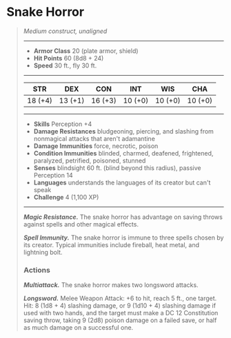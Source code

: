 # Snake Horror
>*Medium construct, unaligned*
>___
>- **Armor Class** 20 (plate armor, shield)
>- **Hit Points** 60 (8d8 + 24)
>- **Speed** 30 ft., fly 30 ft.
>___
>|STR|DEX|CON|INT|WIS|CHA|
>|:---:|:---:|:---:|:---:|:---:|:---:|
>|18 (+4)|13 (+1)|16 (+3)|10 (+0)|10 (+0)|10 (+0)|
>___
>- **Skills** Perception +4
>- **Damage Resistances** bludgeoning, piercing, and slashing from nonmagical attacks that aren't adamantine
>- **Damage Immunities** force, necrotic, poison
>- **Condition Immunities** blinded, charmed, deafened, frightened, paralyzed, petrified, poisoned, stunned
>- **Senses** blindsight 60 ft. (blind beyond this radius), passive Perception 14
>- **Languages** understands the languages of its creator but can't speak
>- **Challenge** 4 (1,100 XP)
>___
>***Magic Resistance.*** The snake horror has advantage on saving throws against spells and other magical effects.  
>
>***Spell Immunity.*** The snake horror is immune to three spells chosen by its creator. Typical immunities include fireball, heat metal, and lightning bolt.  
>
>### Actions
>***Multiattack.*** The snake horror makes two longsword attacks.  
>
>***Longsword.*** Melee Weapon Attack: +6 to hit, reach 5 ft., one target. Hit: 8 (1d8 + 4) slashing damage, or 9 (1d10 + 4) slashing damage if used with two hands, and the target must make a DC 12 Constitution saving throw, taking 9 (2d8) poison damage on a failed save, or half as much damage on a successful one.